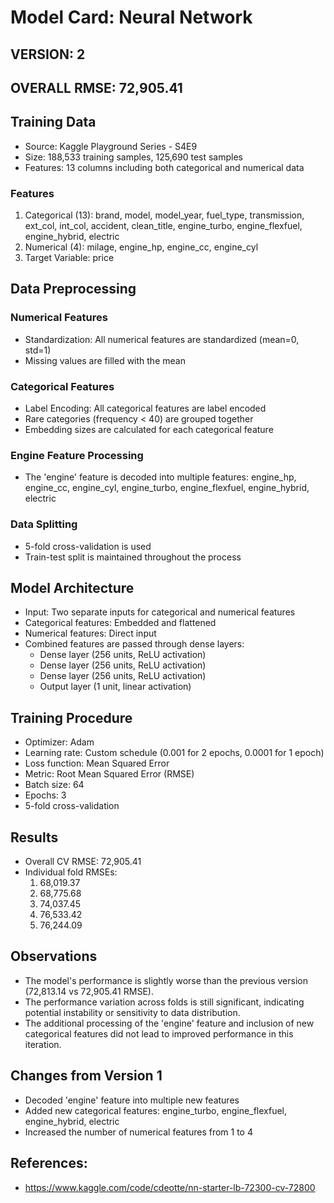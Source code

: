 # Model Card: Neural Network
## VERSION: 2
## OVERALL RMSE: 72,905.41

## Training Data
- Source: Kaggle Playground Series - S4E9
- Size: 188,533 training samples, 125,690 test samples
- Features: 13 columns including both categorical and numerical data

### Features
1. Categorical (13): brand, model, model_year, fuel_type, transmission, ext_col, int_col, accident, clean_title, engine_turbo, engine_flexfuel, engine_hybrid, electric
2. Numerical (4): milage, engine_hp, engine_cc, engine_cyl
3. Target Variable: price

## Data Preprocessing

### Numerical Features
- Standardization: All numerical features are standardized (mean=0, std=1)
- Missing values are filled with the mean

### Categorical Features
- Label Encoding: All categorical features are label encoded
- Rare categories (frequency < 40) are grouped together
- Embedding sizes are calculated for each categorical feature

### Engine Feature Processing
- The 'engine' feature is decoded into multiple features: engine_hp, engine_cc, engine_cyl, engine_turbo, engine_flexfuel, engine_hybrid, electric

### Data Splitting
- 5-fold cross-validation is used
- Train-test split is maintained throughout the process

## Model Architecture
- Input: Two separate inputs for categorical and numerical features
- Categorical features: Embedded and flattened
- Numerical features: Direct input
- Combined features are passed through dense layers:
  - Dense layer (256 units, ReLU activation)
  - Dense layer (256 units, ReLU activation)
  - Dense layer (256 units, ReLU activation)
  - Output layer (1 unit, linear activation)

## Training Procedure
- Optimizer: Adam
- Learning rate: Custom schedule (0.001 for 2 epochs, 0.0001 for 1 epoch)
- Loss function: Mean Squared Error
- Metric: Root Mean Squared Error (RMSE)
- Batch size: 64
- Epochs: 3
- 5-fold cross-validation

## Results
- Overall CV RMSE: 72,905.41
- Individual fold RMSEs:
  1. 68,019.37
  2. 68,775.68
  3. 74,037.45
  4. 76,533.42
  5. 76,244.09

## Observations
- The model's performance is slightly worse than the previous version (72,813.14 vs 72,905.41 RMSE).
- The performance variation across folds is still significant, indicating potential instability or sensitivity to data distribution.
- The additional processing of the 'engine' feature and inclusion of new categorical features did not lead to improved performance in this iteration.

## Changes from Version 1
- Decoded 'engine' feature into multiple new features
- Added new categorical features: engine_turbo, engine_flexfuel, engine_hybrid, electric
- Increased the number of numerical features from 1 to 4

## References:
- https://www.kaggle.com/code/cdeotte/nn-starter-lb-72300-cv-72800